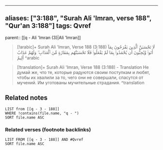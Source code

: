 
---
aliases: ["3:188", "Surah Ali 'Imran, verse 188", "Qur'an 3:188"]
tags: Qvref
---

parent:: [[q - Ali 'Imran (3)|Ali 'Imran]]

> [!arabic]+ Surah Ali 'Imran, Verse 188 (3:188)
> <span class="quran-arabic">لَا تَحْسَبَنَّ ٱلَّذِينَ يَفْرَحُونَ بِمَآ أَتَوا۟ وَّيُحِبُّونَ أَن يُحْمَدُوا۟ بِمَا لَمْ يَفْعَلُوا۟ فَلَا تَحْسَبَنَّهُم بِمَفَازَةٍ مِّنَ ٱلْعَذَابِ ۖ وَلَهُمْ عَذَابٌ أَلِيمٌ</span>
^arabic

> [!translation]+ Surah Ali 'Imran, Verse 188 (3:188) - Translation
> Не думай же, что те, которые радуются своим поступкам и любят, чтобы их хвалили за то, чего они не совершали, спасутся от мучений. Им уготованы мучительные страдания.
^translation



## Related notes
```dataview
LIST from [[q - 3 - 188]]
WHERE !contains(file.name, "q - ")
SORT file.name ASC
```

### Related verses (footnote backlinks)
```dataview
LIST FROM [[q - 3 - 188]] AND #Qvref
SORT file.name ASC
```

